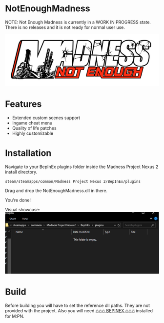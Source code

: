 # NotEnoughMadness
NOTE: Not Enough Madness is currently in a WORK IN PROGRESS state. 
There is no releases and it is not ready for
normal user use. 

![The logo of Not Enough Madness](./media/NotEnoughMadness.png)

# Features
* Extended custom scenes support
* Ingame cheat menu
* Quality of life patches
* Highly customizable

# Installation
Navigate to your BepInEx plugins folder inside the Madness Project Nexus 2 install directory.
```
steam/steamapps/common/Madness Project Nexus 2/BepInEx/plugins
```

Drag and drop the NotEnoughMadness.dll in there.

You're done!

Visual showcase:<br/>
![Gif visually showing the written steps above.](./media/WdRYoFpdIP.gif)

# Build
Before building you will have to set the reference dll paths. They are not provided with the project. Also you will need [🔥🔥🔥 BEPINEX 🔥🔥🔥](https://github.com/bepinex/bepinex/releases) installed for M:PN.